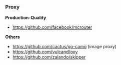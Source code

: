 ### Proxy

**Production-Quality**

- https://github.com/facebook/mcrouter
 

**Others**

- https://github.com/cactus/go-camo (image proxy)
- https://github.com/vulcand/oxy
- https://github.com/zalando/skipper
